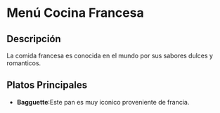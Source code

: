 # Menú Cocina Francesa

## Descripción
La comida francesa es conocida en el mundo por sus sabores dulces y romanticos.

## Platos Principales
- **Bagguette**:Este pan es muy iconico proveniente de francia.
